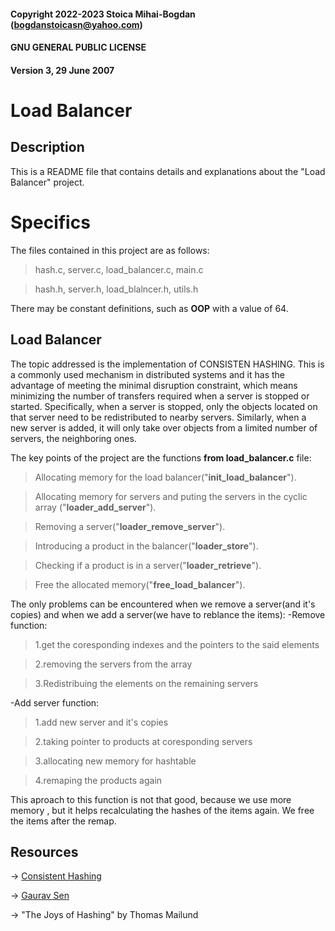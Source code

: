 #### Copyright 2022-2023 Stoica Mihai-Bogdan (bogdanstoicasn@yahoo.com)
#### GNU GENERAL PUBLIC LICENSE 
#### Version 3, 29 June 2007

# **Load Balancer**

## Description

This is a README file that contains details and explanations
about the "Load Balancer" project.

# Specifics

The files contained in this project are as follows:

> hash.c, server.c, load_balancer.c, main.c

> hash.h, server.h, load_blalncer.h, utils.h

There may be constant definitions, such as **OOP** with a value of 64.

## Load Balancer

The topic addressed is the implementation of CONSISTEN HASHING. This is a
commonly used mechanism in distributed systems and it has the advantage of
meeting the minimal disruption constraint, which means minimizing the number
of transfers required when a server is stopped or started. Specifically, when
a server is stopped, only the objects located on that server need to be
redistributed to nearby servers. Similarly, when a new server is added, it will
only take over objects from a limited number of servers, the neighboring ones.

The key points of the project are the functions **from load_balancer.c** file:

> Allocating memory for the load balancer("**init_load_balancer**").

> Allocating memory for servers and puting the servers in the cyclic array
("**loader_add_server**").

> Removing a server("**loader_remove_server**").

> Introducing a product in the balancer("**loader_store**").

> Checking if a product is in a server("**loader_retrieve**").

> Free the allocated memory("**free_load_balancer**").

The only problems can be encountered when we remove a server(and it's copies) and
when we add a server(we have to reblance the items):
-Remove function:

> 1.get the coresponding indexes and the pointers to the said elements

> 2.removing the servers from the array

> 3.Redistribuing the elements on the remaining servers

-Add server function:

> 1.add new server and it's copies

> 2.taking pointer to products at coresponding servers

> 3.allocating new memory for hashtable

> 4.remaping the products again

This aproach to this function is not that good, because we use more memory , but
it helps recalculating the hashes of the items again. We free the items after the
remap.

## Resources

-> [Consistent Hashing](https://en.wikipedia.org/wiki/Consistent_hashing)

-> [Gaurav Sen](https://www.youtube.com/watch?v=zaRkONvyGr8&t=2s)

-> "The Joys of Hashing" by Thomas Mailund
